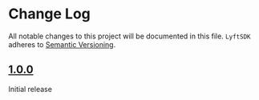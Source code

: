 # Change Log
All notable changes to this project will be documented in this file.
`LyftSDK` adheres to [Semantic Versioning](http://semver.org/).

## [1.0.0](https://github.com/lyft/LyftSDK/releases/tag/1.0.0)

Initial release
